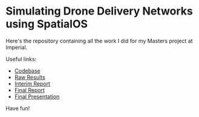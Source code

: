 # Simulating Drone Delivery Networks using SpatialOS

Here's the repository containing all the work I did for my Masters project at Imperial.

Useful links:
* [Codebase](codebase)
* [Raw Results](codebase/analysis)
* [Interim Report](InterimReport.pdf)
* [Final Report](FinalReport.pdf)
* [Final Presentation](prezzie.pdf)

Have fun!
